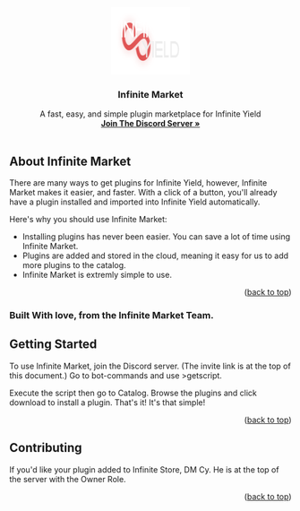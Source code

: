 <div id="top"></div>



<!-- PROJECT LOGO -->
<br />
<div align="center">
  <a href="https://github.com/CyOfficial/InfiniteMarketClient/main/">
    <img src="images/logol.png" alt="Logo" width="140" height="120">
  </a>

  <h3 align="center">Infinite Market</h3>

  <p align="center">
    A fast, easy, and simple plugin marketplace for Infinite Yield
    <br />
    <a href="https://www.discord.gg/AnrgW2Pmq8"><strong>Join The Discord Server »</strong></a>
    <br />
    <br />
  </p>
</div>



<!-- ABOUT THE PROJECT -->
## About Infinite Market

There are many ways to get plugins for Infinite Yield, however, Infinite Market makes it easier, and faster. With a click of a button, you'll already have a plugin installed and imported into Infinite Yield automatically.

Here's why you should use Infinite Market:
* Installing plugins has never been easier. You can save a lot of time using Infinite Market.
* Plugins are added and stored in the cloud, meaning it easy for us to add more plugins to the catalog.
* Infinite Market is extremly simple to use.

<p align="right">(<a href="#top">back to top</a>)</p>



### Built With love, from the Infinite Market Team.



<!-- GETTING STARTED -->
## Getting Started

To use Infinite Market, join the Discord server. (The invite link is at the top of this document.) Go to bot-commands and use >getscript.

Execute the script then go to Catalog. Browse the plugins and click download to install a plugin. That's it! It's that simple!

<p align="right">(<a href="#top">back to top</a>)</p>



<!-- CONTRIBUTING -->
## Contributing

If you'd like your plugin added to Infinite Store, DM Cy. He is at the top of the server with the Owner Role.

<p align="right">(<a href="#top">back to top</a>)</p>
